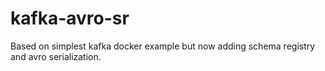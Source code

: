 # kafka-avro-sr
Based on simplest kafka docker example but now adding schema registry and avro serialization.
